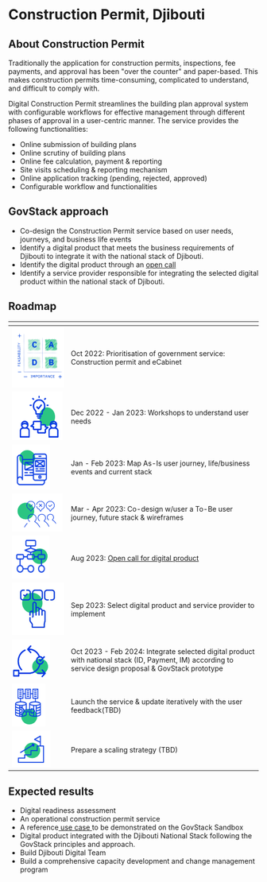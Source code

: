 # Construction Permit, Djibouti

## About Construction Permit

Traditionally the application for construction permits, inspections, fee payments, and approval has been "over the counter" and paper-based. This makes construction permits time-consuming, complicated to understand, and difficult to comply with.

Digital Construction Permit streamlines the building plan approval system with configurable workflows for effective management through different phases of approval in a user-centric manner. The service provides the following functionalities:

* Online submission of building plans
* Online scrutiny of building plans
* Online fee calculation, payment & reporting
* Site visits scheduling & reporting mechanism
* Online application tracking (pending, rejected, approved)
* Configurable workflow and functionalities

## GovStack approach

* Co-design the Construction Permit service based on user needs, journeys, and business life events
* Identify a digital product that meets the business requirements of Djibouti to integrate it with the national stack of Djibouti.
* Identify the digital product through an [open call](https://www.leverist.de/en/app/opportunities/call-for-digital-products-to-manage-ecabinet-meetings-document-correspondence-and-policy-drafting-for-the-government-of-djibouti?force\_preview=1)[ ](https://www.leverist.de/en/app/opportunities/call-for-digital-products-to-manage-issuance-of-construction-permits-in-djibouti-using-the-govstack-building-block-approach?force\_preview=1)
* Identify a service provider responsible for integrating the selected digital product within the national stack of Djibouti.

## Roadmap

<table><thead><tr><th width="105"></th><th></th></tr></thead><tbody><tr><td><img src="../../../.gitbook/assets/Screenshot_2023-03-28_170152-removebg-preview.png" alt=""></td><td>Oct 2022: Prioritisation of government service: Construction permit and eCabinet</td></tr><tr><td><img src="../../../.gitbook/assets/image (7) (1).png" alt=""></td><td>Dec 2022 - Jan 2023: Workshops to understand user needs</td></tr><tr><td><img src="../../../.gitbook/assets/image (11) (1).png" alt=""></td><td>Jan - Feb 2023: Map As-Is user journey, life/business events and current stack</td></tr><tr><td><img src="../../../.gitbook/assets/image (16) (1).png" alt=""></td><td>Mar - Apr 2023: Co-design w/user a To-Be user journey, future stack &#x26; wireframes</td></tr><tr><td><img src="../../../.gitbook/assets/image (8) (1).png" alt=""></td><td>Aug 2023: <a href="https://www.leverist.de/en/app/opportunities/call-for-digital-products-to-manage-issuance-of-construction-permits-in-djibouti-using-the-govstack-building-block-approach?force_preview=1">Open call for digital product</a></td></tr><tr><td><img src="../../../.gitbook/assets/Untitled design.jpg" alt=""></td><td>Sep 2023: Select digital product and service provider to implement</td></tr><tr><td><img src="../../../.gitbook/assets/image (9) (1).png" alt=""></td><td>Oct 2023 - Feb 2024: Integrate selected digital product with national stack (ID, Payment, IM) according to service design proposal &#x26; GovStack prototype</td></tr><tr><td><img src="../../../.gitbook/assets/image (14) (1).png" alt=""></td><td>Launch the service &#x26; update iteratively with the user feedback(TBD)</td></tr><tr><td><img src="../../../.gitbook/assets/image (13) (1).png" alt=""></td><td>Prepare a scaling strategy  (TBD)</td></tr></tbody></table>

## Expected results

* Digital readiness assessment&#x20;
* An operational construction permit service
* A reference[ use case ](https://govstack.gitbook.io/use-cases/readme/inf-1-construction-permit)to be demonstrated on the GovStack Sandbox
* Digital product integrated with the Djibouti National Stack following the GovStack principles and approach.
* Build Djibouti Digital Team
* Build a comprehensive capacity development and change management program
